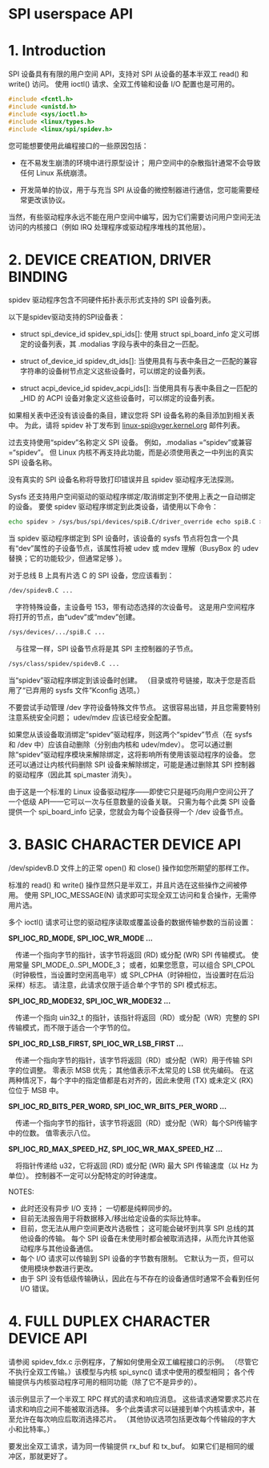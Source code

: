 
# SPI userspace API

# 1. Introduction

SPI 设备具有有限的用户空间 API，支持对 SPI 从设备的基本半双工 read() 和 write() 访问。 使用 ioctl() 请求、全双工传输和设备 I/O 配置也是可用的。

```c
#include <fcntl.h>
#include <unistd.h>
#include <sys/ioctl.h>
#include <linux/types.h>
#include <linux/spi/spidev.h>
```

您可能想要使用此编程接口的一些原因包括：

- 在不易发生崩溃的环境中进行原型设计； 用户空间中的杂散指针通常不会导致任何 Linux 系统崩溃。

- 开发简单的协议，用于与充当 SPI 从设备的微控制器进行通信，您可能需要经常更改该协议。

当然，有些驱动程序永远不能在用户空间中编写，因为它们需要访问用户空间无法访问的内核接口（例如 IRQ 处理程序或驱动程序堆栈的其他层）。


# 2. DEVICE CREATION, DRIVER BINDING

spidev 驱动程序包含不同硬件拓扑表示形式支持的 SPI 设备列表。

以下是spidev驱动支持的SPI设备表：

- struct spi_device_id spidev_spi_ids[]: 使用 struct spi_board_info 定义可绑定的设备列表，其 .modalias 字段与表中的条目之一匹配。

- struct of_device_id spidev_dt_ids[]: 当使用具有与表中条目之一匹配的兼容字符串的设备树节点定义这些设备时，可以绑定的设备列表。

- struct acpi_device_id spidev_acpi_ids[]: 当使用具有与表中条目之一匹配的 _HID 的 ACPI 设备对象定义这些设备时，可以绑定的设备列表。

如果相关表中还没有该设备的条目，建议您将 SPI 设备名称的条目添加到相关表中。 为此，请将 spidev 补丁发布到 <linux-spi@vger.kernel.org> 邮件列表。

过去支持使用“spidev”名称定义 SPI 设备。 例如，.modalias =“spidev”或兼容=“spidev”。 但 Linux 内核不再支持此功能，而是必须使用表之一中列出的真实 SPI 设备名称。

没有真实的 SPI 设备名称将导致打印错误并且 spidev 驱动程序无法探测。

Sysfs 还支持用户空间驱动的驱动程序绑定/取消绑定到不使用上表之一自动绑定的设备。 要使 spidev 驱动程序绑定到此类设备，请使用以下命令：

```bash
echo spidev > /sys/bus/spi/devices/spiB.C/driver_override echo spiB.C > /sys/bus/spi/drivers/spidev/bind
```

当 spidev 驱动程序绑定到 SPI 设备时，该设备的 sysfs 节点将包含一个具有“dev”属性的子设备节点，该属性将被 udev 或 mdev 理解（BusyBox 的 udev 替换；它的功能较少，但通常足够 ）。

对于总线 B 上具有片选 C 的 SPI 设备，您应该看到：

```bash
/dev/spidevB.C ...
```

&emsp;字符特殊设备，主设备号 153，带有动态选择的次设备号。 这是用户空间程序将打开的节点，由“udev”或“mdev”创建。

```bash
/sys/devices/.../spiB.C ...
```

&emsp;与往常一样，SPI 设备节点将是其 SPI 主控制器的子节点。

```bash
/sys/class/spidev/spidevB.C ...
```

当“spidev”驱动程序绑定到该设备时创建。 （目录或符号链接，取决于您是否启用了“已弃用的 sysfs 文件”Kconfig 选项。）

不要尝试手动管理 /dev 字符设备特殊文件节点。 这很容易出错，并且您需要特别注意系统安全问题； udev/mdev 应该已经安全配置。

如果您从该设备取消绑定“spidev”驱动程序，则这两个“spidev”节点（在 sysfs 和 /dev 中）应该自动删除（分别由内核和 udev/mdev）。 您可以通过删除“spidev”驱动程序模块来解除绑定，这将影响所有使用该驱动程序的设备。 您还可以通过让内核代码删除 SPI 设备来解除绑定，可能是通过删除其 SPI 控制器的驱动程序（因此其 spi_master 消失）。

由于这是一个标准的 Linux 设备驱动程序——即使它只是碰巧向用户空间公开了一个低级 API——它可以一次与任意数量的设备关联。 只需为每个此类 SPI 设备提供一个 spi_board_info 记录，您就会为每个设备获得一个 /dev 设备节点。


# 3. BASIC CHARACTER DEVICE API

/dev/spidevB.D 文件上的正常 open() 和 close() 操作如您所期望的那样工作。

标准的 read() 和 write() 操作显然只是半双工，并且片选在这些操作之间被停用。 使用 SPI_IOC_MESSAGE(N) 请求即可实现全双工访问和复合操作，无需停用片选。

多个 ioctl() 请求可让您的驱动程序读取或覆盖设备的数据传输参数的当前设置：

**SPI_IOC_RD_MODE, SPI_IOC_WR_MODE ...**

&emsp;传递一个指向字节的指针，该字节将返回 (RD) 或分配 (WR) SPI 传输模式。 使用常量 SPI_MODE_0..SPI_MODE_3； 或者，如果您愿意，可以组合 SPI_CPOL（时钟极性，当设置时空闲高电平）或 SPI_CPHA（时钟相位，当设置时在后沿采样）标志。 请注意，此请求仅限于适合单个字节的 SPI 模式标志。

**SPI_IOC_RD_MODE32, SPI_IOC_WR_MODE32 ...**

&emsp;传递一个指向 uin32_t 的指针，该指针将返回（RD）或分配（WR）完整的 SPI 传输模式，而不限于适合一个字节的位。

**SPI_IOC_RD_LSB_FIRST, SPI_IOC_WR_LSB_FIRST ...**

&emsp;传递一个指向字节的指针，该字节将返回（RD）或分配（WR）用于传输 SPI 字的位调整。 零表示 MSB 优先； 其他值表示不太常见的 LSB 优先编码。 在这两种情况下，每个字中的指定值都是右对齐的，因此未使用 (TX) 或未定义 (RX) 位位于 MSB 中。

**SPI_IOC_RD_BITS_PER_WORD, SPI_IOC_WR_BITS_PER_WORD ...**

&emsp;传递一个指向字节的指针，该字节将返回（RD）或分配（WR）每个SPI传输字中的位数。 值零表示八位。

**SPI_IOC_RD_MAX_SPEED_HZ, SPI_IOC_WR_MAX_SPEED_HZ ...**

&emsp;将指针传递给 u32，它将返回 (RD) 或分配 (WR) 最大 SPI 传输速度（以 Hz 为单位）。 控制器不一定可以分配特定的时钟速度。

NOTES:

- 此时还没有异步 I/O 支持； 一切都是纯粹同步的。
- 目前无法报告用于将数据移入/移出给定设备的实际比特率。
- 目前，您无法从用户空间更改片选极性； 这可能会破坏到共享 SPI 总线的其他设备的传输。 每个 SPI 设备在未使用时都会被取消选择，从而允许其他驱动程序与其他设备通信。
- 每个 I/O 请求可以传输到 SPI 设备的字节数有限制。 它默认为一页，但可以使用模块参数进行更改。
- 由于 SPI 没有低级传输确认，因此在与不存在的设备通信时通常不会看到任何 I/O 错误。


# 4. FULL DUPLEX CHARACTER DEVICE API

请参阅 spidev_fdx.c 示例程序，了解如何使用全双工编程接口的示例。 （尽管它不执行全双工传输。）该模型与内核 spi_sync() 请求中使用的模型相同； 各个传输提供与内核驱动程序可用的相同功能（除了它不是异步的）。

该示例显示了一个半双工 RPC 样式的请求和响应消息。 这些请求通常要求芯片在请求和响应之间不能被取消选择。 多个此类请求可以链接到单个内核请求中，甚至允许在每次响应后取消选择芯片。 （其他协议选项包括更改每个传输段的字大小和比特率。）

要发出全双工请求，请为同一传输提供 rx_buf 和 tx_buf。 如果它们是相同的缓冲区，那就更好了。
